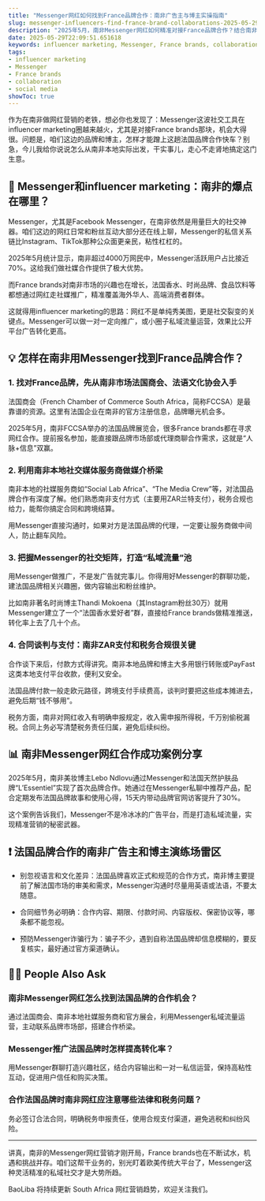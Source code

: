 ```yaml
---
title: "Messenger网红如何找到France品牌合作：南非广告主与博主实操指南"
slug: messenger-influencers-find-france-brand-collaborations-2025-05-29
description: "2025年5月，南非Messenger网红如何精准对接France品牌合作？结合南非本地社媒玩法与跨境支付，教你玩转influencer marketing，搞定France brands的社交媒体合作，轻松变现。"
date: 2025-05-29T22:09:51.651618
keywords: influencer marketing, Messenger, France brands, collaboration, social media
tags:
- influencer marketing
- Messenger
- France brands
- collaboration
- social media
showToc: true
---
```


作为在南非做网红营销的老铁，想必你也发现了：Messenger这波社交工具在influencer marketing圈越来越火，尤其是对接France brands那块，机会大得很。问题是，咱们这边的品牌和博主，怎样才能蹭上这趟法国品牌合作快车？别急，今儿我给你说说怎么从南非本地实际出发，干实事儿，走心不走肾地搞定这门生意。

## 📢 Messenger和influencer marketing：南非的爆点在哪里？

Messenger，尤其是Facebook Messenger，在南非依然是用量巨大的社交神器。咱们这边的网红日常和粉丝互动大部分还在线上聊，Messenger的私信关系链比Instagram、TikTok那种公众面更亲民，粘性杠杠的。

2025年5月统计显示，南非超过4000万网民中，Messenger活跃用户占比接近70%。这给我们做社媒合作提供了极大优势。

而France brands对南非市场的兴趣也在增长，法国香水、时尚品牌、食品饮料等都想通过网红走社媒推广，精准覆盖海外华人、高端消费者群体。

这就得用influencer marketing的思路：网红不是单纯秀美图，更是社交裂变的关键点。Messenger可以做一对一定向推广，或小圈子私域流量运营，效果比公开平台广告转化更高。

## 💡 怎样在南非用Messenger找到France品牌合作？

### 1. 找对France品牌，先从南非市场法国商会、法语文化协会入手

法国商会（French Chamber of Commerce South Africa，简称FCCSA）是最靠谱的资源。这里有法国企业在南非的官方注册信息，品牌曝光机会多。

2025年5月，南非FCCSA举办的法国品牌展览会，很多France brands都在寻求网红合作。提前报名参加，能直接跟品牌市场部或代理商聊合作需求，这就是“人脉+信息”双赢。

### 2. 利用南非本地社交媒体服务商做媒介桥梁

南非本地的社媒服务商如“Social Lab Africa”、“The Media Crew”等，对法国品牌合作有深度了解。他们熟悉南非支付方式（主要用ZAR兰特支付），税务合规也给力，能帮你搞定合同和跨境结算。

用Messenger直接沟通时，如果对方是法国品牌的代理，一定要让服务商做中间人，防止翻车风险。

### 3. 把握Messenger的社交矩阵，打造“私域流量”池

用Messenger做推广，不是发广告就完事儿。你得用好Messenger的群聊功能，建法国品牌相关兴趣圈，做内容输出和粉丝维护。

比如南非著名时尚博主Thandi Mokoena（其Instagram粉丝30万）就用Messenger建立了一个“法国香水爱好者”群，直接给France brands做精准推送，转化率上去了几十个点。

### 4. 合同谈判与支付：南非ZAR支付和税务合规很关键

合作谈下来后，付款方式得讲究。南非本地品牌和博主大多用银行转账或PayFast这类本地支付平台收款，便利又安全。

法国品牌付款一般走欧元路径，跨境支付手续费高，谈判时要把这些成本摊进去，避免后期“钱不够用”。

税务方面，南非对网红收入有明确申报规定，收入需申报所得税，千万别偷税漏税。合同上务必写清楚税务责任归属，避免后续纠纷。

## 📊 南非Messenger网红合作成功案例分享

2025年5月，南非美妆博主Lebo Ndlovu通过Messenger和法国天然护肤品牌“L’Essentiel”实现了首次品牌合作。她通过在Messenger私聊中推荐产品，配合定期发布法国品牌故事和使用心得，15天内带动品牌官网访客提升了30%。

这个案例告诉我们，Messenger不是冷冰冰的广告平台，而是打造私域流量，实现精准营销的秘密武器。

## ❗ 法国品牌合作的南非广告主和博主演练场雷区

- 别忽视语言和文化差异：法国品牌喜欢正式和规范的合作方式，南非博主要提前了解法国市场的审美和需求，Messenger沟通时尽量用英语或法语，不要太随意。

- 合同细节务必明确：合作内容、期限、付款时间、内容版权、保密协议等，哪条都不能忽视。

- 预防Messenger诈骗行为：骗子不少，遇到自称法国品牌却信息模糊的，要反复核实，最好通过官方渠道确认。

## 🙋‍♂️ People Also Ask

### 南非Messenger网红怎么找到法国品牌的合作机会？

通过法国商会、南非本地社媒服务商和官方展会，利用Messenger私域流量运营，主动联系品牌市场部，搭建合作桥梁。

### Messenger推广法国品牌时怎样提高转化率？

用Messenger群聊打造兴趣社区，结合内容输出和一对一私信运营，保持高粘性互动，促进用户信任和购买决策。

### 合作法国品牌时南非网红应注意哪些法律和税务问题？

务必签订合法合同，明确税务申报责任，使用合规支付渠道，避免逃税和纠纷风险。

---

讲真，南非的Messenger网红营销才刚开局，France brands也在不断试水，机遇和挑战并存。咱们这帮干业务的，别光盯着欧美传统大平台了，Messenger这种灵活精准的私域社交才是大势所趋。

BaoLiba 将持续更新 South Africa 网红营销趋势，欢迎关注我们。